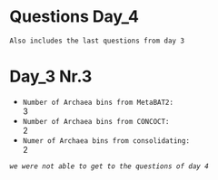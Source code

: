 # Questions Day_4

`Also includes the last questions from day 3`

# Day_3 Nr.3
* `Number of Archaea bins from MetaBAT2:` <br> 
  3
* `Number of Archaea bins from CONCOCT:` <br>
  2
* `Numer of Archaea bins from consolidating:` <br>
  2

*`we were not able to get to the questions of day 4 `*
